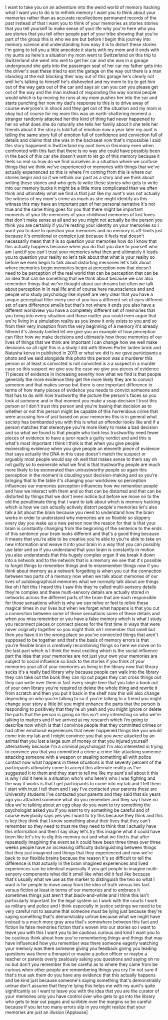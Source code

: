 
I want to take you on an adventure into
the weird world of memory hacking what I
want you to do is to rethink memory I
want you to think about your memories
rather than as accurate recollections
permanent records of the past instead of
that I want you to think of your
memories as stories stories that you
tell yourself to make sense of your life
why you&#39;re here who you are stories that
you tell other people part of your tribe
showing that you&#39;re part of the group
this is who we are but before I begin
this journey into memory science and
understanding how easy it is to distort
these stories I&#39;m going to tell you a
little anecdote it starts with my mom
and it ends with my aunts so here&#39;s a
situation my mom went to Switzerland on
this trip to Switzerland
she went into well to get her car and
she was in a garage underground she gets
into the passenger seat of her car my
father gets into the driver&#39;s seat
these tried to exit the garage on the
way out there is a man standing at the
exit blocking their way out of this
garage he&#39;s clearly not well he&#39;s
talking to himself he&#39;s disheveled and
my mom to try to get him out of the way
gets out of the car and says sir can you
can you please get out of the way and
the man instead of responding the way
normal people would which is by moving
he runs at my mom pushes her into the
car and starts punching her now my dad&#39;s
response to this is to drive away of
course everyone&#39;s in shock and they get
out of the situation and my mom is okay
but of course for my mom this was an
earth-shattering moment a stranger
randomly attacked her this kind of thing
had never
happened to her so what does she do
naturally she tells her family about it
she tells her friends about it the story
is told full of emotion now a year later
my aunt is telling the same story full
of emotion full of confidence and
conviction full of details and claims
that she was in the backseat now that&#39;s
impossible I said this story happened in
Switzerland my aunt lives in Germany
even when confronted with this fact that
there is no way she could have possibly
been in the back of this car she doesn&#39;t
want to let go of this memory because it
feels so real so how do we find
ourselves in a situation where we
confuse things that we think we&#39;ve
experienced or memories with things that
we&#39;ve actually experienced so this is
where I&#39;m coming from this is where our
stories begin and so if we rethink our
past as a story and we think about
writing these stories and who gets to
write these stories who gets to write
into our memory bucks it might be a
little more complicated than we often
think and ultimately what we find is
that just like my aunt&#39;s was not
actually the witness of my mom&#39;s crime
as much as she might identify as this
witness this may have an important part
of her personal narrative it&#39;s not true
and the same thing goes for you that
there might be important moments of your
life memories of your childhood memories
of lost loves that don&#39;t make sense at
all
and so you might not actually be the
person you think you are certainly if
you&#39;re resting your identity on your
memories so I want you to dare to
question your memories and no memory is
off-limits just because it&#39;s emotional
or complex just because it feels real
doesn&#39;t necessarily mean that it is so
question your memories how do I know
that this actually happens because when
you do that you dare to
yourself who am i and if you can&#39;t trust
your memories what then
and ultimately it leads you to question
your reality so let&#39;s talk about that
what is your reality so before we even
begin to talk about distorting memories
let&#39;s talk about where memories begin
memories begin at perception now that
doesn&#39;t need to be perception of the
real world that can be perception that
can be an idea that can be something
that we think about because we can also
remember things that we&#39;ve thought about
our dreams but often we talk about
perception in in real life and of course
here neuroscience and and people who
study psychology like myself are very
clear that you have a unique perceptual
filter every one of you has a different
set of eyes different set of ears
difference smells but that&#39;s not where
it ends you also have a different
worldview
you have a completely different set of
memories that you bring into every
situation and those matter you could
even argue that we&#39;re living in a
simulation reality as you know it only
exists to you
and so from their very inception from
the very beginning of a memory it&#39;s
already filtered it&#39;s already tainted
let me give you an example of how
perception can filter how we make
decisions and ultimately how those
memories of our lives of things that we
think are important I can change how we
well make decisions so all right this is
a study I did with Steven Porter lanten
brink and Natasha korva in published in
2013 or what we did is we gave
participants a photo and we said
alongside this photo this person was a
murderer this person or at least is
convicted is not convicted is a a
suspect in a murder case
so this suspect we give you the case we
give you pieces of evidence 11 pieces of
evidence in increasing severity now what
we find is that people generally the
more evidence they get the more
likely they are to convict someone and
that makes sense but there is one
important difference in terms of how
many pieces of evidence you needs to
convict someone and that has to do with
how trustworthy the picture the person&#39;s
faces so you look at someone and in that
moment you make a snap decision I trust
this person or I don&#39;t trust this person
and you&#39;re basing that decision as to
whether or not this person might be
capable of this horrendous crime that
were accusing him of just based on your
memories this is in general what society
has bombarded you with this is what an
offender looks like and if a person
matches that stereotype you&#39;re more
likely to make a bad decision and so
what we found is that people who look
less trustworthy need fewer pieces of
evidence to have a juror reach a guilty
verdict and and this is what&#39;s most
important I think I think is that when
you give people exonerating evidence
when you give people an eleventh piece
of evidence that says actually the DNA
in this case doesn&#39;t match the suspect
or arguably most people would say oh
well that makes sense to them say oh not
guilty
so to exonerate what we find is that
trustworthy people are much more likely
to be exonerated than untrustworthy
people so again this perception in the
moment is clouding your decision-making
and so you&#39;re bringing that to the table
it&#39;s changing your worldview so
perception influences our memories
perception influences how we remember
people and how we interact with them and
so that can be distorted and that can be
distorted by things that we don&#39;t even
notice but before we move on to the old
the penultimate thing that I want to
talk about which is memory hacking which
is how we can actually actively distort
people&#39;s memories let&#39;s also talk a bit
about the brain because you need to
understand how the brain works in order
to understand why memories are so
flexible so slippery every day you wake
up a new person now the reason for that
is that your brain is constantly
changing from the beginning of the
sentence to the ends of this sentence
your brain looks different and that&#39;s a
good thing because it means that you&#39;re
able to be creative you&#39;re able to
you&#39;re able to take on new information
and weave it into your brain in a way
that you can possibly use later and so
if you understand that your brain is
constantly in motion you also
understands that this hugely complex
organ if we break it down into a network
and to the network that is a memory we
see that it&#39;s possible to forget things
to remember things and to misremember
things now if you think about memory as
a network forgetting is when you cut the
connection between two parts of a memory
now when we talk about memories of our
lives of autobiographical memories what
we normally talk about are things like
oh I felt this I heard this I saw this
they&#39;re called multi-sensory details
they&#39;re complex and these multi-sensory
details are actually stored in networks
across the different parts of the brain
that are each responsible for those
sensations which is why we can relive or
feel to relive these magical times in
our lives but when we forget what
happens is that you cut a connection
between some of these sensations some of
these details and when you miss remember
or you have a false memory which is what
I study you reconnect pieces or connect
pieces for the first time in ways that
were never originally together so you
might think oh I remember that smell but
then you have it in the wrong place so
you&#39;ve connected things that aren&#39;t
supposed to be together and that&#39;s the
basis of memory errors is that you&#39;re
flexible brain is creatively recombining
things so here we move on to the last
part which is I think the most exciting
which is the social influence part the
idea that your memories are not just
your own your memories are subject to
social influence so back to the stories
if you think of your memories your all
of your memories as living in the
library now that library sucks it&#39;s a
really bad library why because people
can
walk into the library they can take out
the book they can rip out pages they can
cross things out they can write over
them in fact every single time that you
take a book out of your own library
you&#39;re required to delete the whole
thing and rewrite it from scratch and
then you put it back in the shelf now
this will also change depending on who
you&#39;re talking to so if you&#39;re talking
to a friend you might change your story
a little bit
you might enhance the parts that the
person is responding to positively that
they&#39;re uh yeah and you might ignore or
delete the parts that the person is
going on this isn&#39;t very interesting so
who we&#39;re talking to matters and if we
arrived at my research which I&#39;m going
to describe now which is that I convince
people that they committed crimes or had
other emotional experiences that never
happened things like you would come into
my lab and I might convince you that you
were attacked by an animal that you lost
a large sum of money or that you injured
yourself alternatively because I&#39;m a
criminal psychologist I&#39;m also
interested in trying to convince you
that you committed a crime a crime like
attacking someone attacking someone with
a weapon or stealing something all with
police contact now what happens in these
situations is that seventy percent of
the participants ultimately come to
accept this alternate reality as I&#39;ve
suggested it to them and they start to
tell me like my aunt&#39;s all about it this
is why I did it here is a situation
who&#39;s who here&#39;s who I was fighting and
the way it works is that I get
participants to come into my lab and I
tell them I start with trust I tell them
and I say I&#39;ve contacted your parents
these are University students I&#39;ve
contacted your parents and they said
that six years ago you attacked someone
what do you remember and they say I have
no idea we&#39;re talking about an egg okay
do you want to try something the
psychologist asked you if you want to
try something be careful
and of course everybody says yes yes I
want to try this because they think and
this is key they think that I know
something about their lives that they
can&#39;t remember so they need to trust me
they need to think that I actually have
this information and then I say okay
let&#39;s try this imagine what it could
have been like let&#39;s try to dig this
memory out and what we find is that
after repeatedly imagining the event as
it could have been three times over
three weeks people have an increasing
difficulty distinguishing between things
that they just imagined and things that
they experienced and now we&#39;re back to
our flexible brains because the reason
it&#39;s so difficult to tell the difference
is that actually in the brain imagined
experiences and lived experiences can be
identical especially if you get people
to imagine multi-sensory components what
did it smell like what did it feel like
because that&#39;s usually what we use as
the marker to distinguish the two so
what I want is for people to move away
from the idea of truth versus lies fact
versus fiction at least in terms of our
memories and to embrace it sometimes
things just aren&#39;t that black-and-white
and I think this isn&#39;t particularly
important for the legal system so I work
with the courts I work as military and
police and I think especially in justice
settings we need to be very careful not
to assume that someone must be lying
just because they&#39;re saying something
that&#39;s demonstrably untrue because what
we might have instead is a much more
gray area that&#39;s somewhere between this
fact and fiction lie false memories
fiction that&#39;s woven into our stories so
I want to leave you with this I want you
to be cautious curious and kind I want
you to be cautious think about how
you&#39;re remembering things and things
that may have influenced how you
remember was there someone eagerly
watching your memory was there someone
giving you feedback giving you leading
questions was there a therapist or maybe
a police officer or maybe a teacher or
parents overly zealously asking you
questions and saying oh no no but don&#39;t
you remember
this be careful as to where they came
from be curious when other people are
remembering things you cry I&#39;m not sure
if that&#39;s true ask them do you have any
evidence that this actually happens and
be kind just because someone&#39;s saying
something that&#39;s demonstrably untrue
don&#39;t assume that they&#39;re lying
this helps me with my aunt&#39;s quite
significantly so I want to leave you
with the idea that you are the curator
of your memories only you have control
over who gets to go into the library who
gets to tear out pages and scribble over
the margins so be careful because if you
let too many errors slip in you might
realize that your memories are just an
illusion
[Applause]
